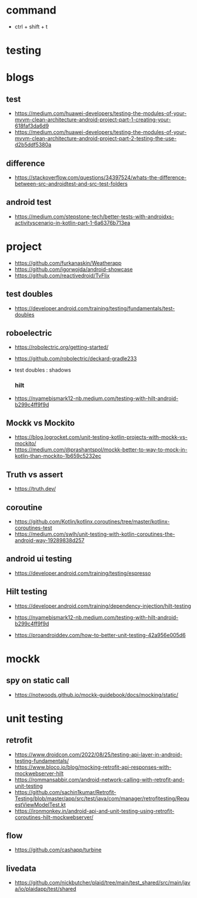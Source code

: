 # command
 <!-- create test file -->
 - ctrl + shift + t 


# testing

# blogs

## test

- https://medium.com/huawei-developers/testing-the-modules-of-your-mvvm-clean-architecture-android-project-part-1-creating-your-618faf3da6d9
- https://medium.com/huawei-developers/testing-the-modules-of-your-mvvm-clean-architecture-android-project-part-2-testing-the-use-d2b5ddf5380a

## difference
- https://stackoverflow.com/questions/34397524/whats-the-difference-between-src-androidtest-and-src-test-folders

## android test

- https://medium.com/stepstone-tech/better-tests-with-androidxs-activityscenario-in-kotlin-part-1-6a6376b713ea

# project

- https://github.com/furkanaskin/Weatherapp
- https://github.com/igorwojda/android-showcase
- https://github.com/reactivedroid/TvFlix

## test doubles

- https://developer.android.com/training/testing/fundamentals/test-doubles

## roboelectric

- https://robolectric.org/getting-started/
- https://github.com/robolectric/deckard-gradle233

- test doubles : shadows

  ### hilt
- https://nyamebismark12-nb.medium.com/testing-with-hilt-android-b299c4ff9f9d

## Mockk vs Mockito

- https://blog.logrocket.com/unit-testing-kotlin-projects-with-mockk-vs-mockito/
- https://medium.com/@prashantspol/mockk-better-to-way-to-mock-in-kotlin-than-mockito-1b659c5232ec

## Truth vs assert

- https://truth.dev/

## coroutine

- https://github.com/Kotlin/kotlinx.coroutines/tree/master/kotlinx-coroutines-test
- https://medium.com/swlh/unit-testing-with-kotlin-coroutines-the-android-way-19289838d257

## android ui testing

- https://developer.android.com/training/testing/espresso

## Hilt testing

- https://developer.android.com/training/dependency-injection/hilt-testing
- https://nyamebismark12-nb.medium.com/testing-with-hilt-android-b299c4ff9f9d

  <!-- ** -->
- https://proandroiddev.com/how-to-better-unit-testing-42a956e005d6

# mockk

 ## spy on static call

 - https://notwoods.github.io/mockk-guidebook/docs/mocking/static/

# unit testing

## retrofit
<!-- ** -->
- https://www.droidcon.com/2022/08/25/testing-api-layer-in-android-testing-fundamentals/
- https://www.bloco.io/blog/mocking-retrofit-api-responses-with-mockwebserver-hilt
- https://rommansabbir.com/android-network-calling-with-retrofit-and-unit-testing
- https://github.com/sachin1kumar/Retrofit-Testing/blob/master/app/src/test/java/com/manager/retrofitesting/RequestViewModelTest.kt
- https://ironmonkey.in/android-api-and-unit-testing-using-retrofit-coroutines-hilt-mockwebserver/

## flow
- https://github.com/cashapp/turbine

## livedata
- https://github.com/nickbutcher/plaid/tree/main/test_shared/src/main/java/io/plaidapp/test/shared